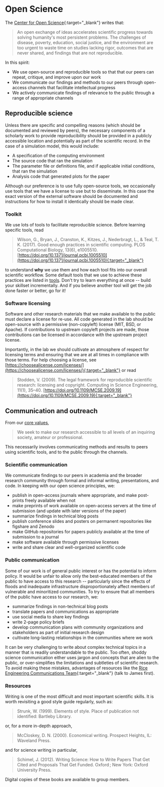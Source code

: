 # Open Science

The [Center for Open Science](https://www.cos.io/){:target="_blank"} writes that:

> An open exchange of ideas accelerates scientific progress towards solving humanity's most persistent problems. The challenges of disease, poverty, education, social justice, and the environment are too urgent to waste time on studies lacking rigor, outcomes that are never shared, and findings that are not reproducible.

In this spirit:

* We use open-source and reproducible tools so that that our peers can repeat, critique, and improve upon our work
* We communicate our findings and methods to our peers through open-access channels that facilitate intellectual progress
* We actively communicate findings of relevance to the public through a range of appropriate channels

## Reproducible science

Unless there are specific and compelling reasons (which should be documented and reviewed by peers), the necessary components of a scholarly work to provide reproducibility should be provided in a publicly accessible location and potentially as part of the scientific record.
In the case of a simulation model, this would include:

* A specification of the computing environment
* The source code that ran the simulation
* The parameter file or definitions file, and if applicable initial conditions, that ran the simulation
* Analysis code that generated plots for the paper

Although our preference is to use fully open-source tools, we occasionally use tools that we have a license to use but to disseminate.
In this case the exact version of the external software should be documented and instructions for how to install it identically should be made clear.

### Toolkit

We use lots of tools to facilitate reproducible science.
Before learning specific tools, read

> Wilson, G., Bryan, J., Cranston, K., Kitzes, J., Nederbragt, L., & Teal, T. K. (2017). Good enough practices in scientific computing. PLOS Computational Biology, 13(6), e1005510. [https://doi.org/10.1371/journal.pcbi.1005510](https://doi.org/10.1371/journal.pcbi.1005510){:target="_blank"}

to understand **why** we use them and how each tool fits into our overall scientific workflow.
Some default tools that  we use to achieve these practices are listed in [tools](/tools/overview/).
Don't try to learn everything at once -- build your skillset incrementally.
And if you believe another tool will get the job done faster or better, go for it!

### Software licensing

Software and other research materials that we make available to the public must declare a license for re-use.
All code generated in the lab should be open-source with a permissive (non-copyleft) license (MIT, BSD, or Apache).
If contributions to upstream copyleft projects are made, those contributions can be licensed in accordance with the upstream project license.

Importantly, in the lab we should cultivate an atmosphere of respect for licensing terms and ensuring that we are at all times in compliance with those terms.
For help choosing a license, see [https://choosealicense.com/licenses/](https://choosealicense.com/licenses/){:target="_blank"} or read

> Stodden, V. (2009). The legal framework for reproducible scientific research: licensing and copyright. Computing in Science Engineering, 11(1), 35–40. [https://doi.org/10.1109/MCSE.2009.19](https://doi.org/10.1109/MCSE.2009.19){:target="_blank"}

## Communication and outreach

From our [core values](/#core-values),

> We seek to make our research accessible to all levels of an inquiring society, amateur or professional.

This necessarily involves communicating methods and results to peers using scientific tools, and to the public through  the channels.

### Scientific communication

We communicate findings to our peers in academia and the broader research community through formal and informal writing, presentations, and code.
In keeping with our open science principles, we:

* publish in open-access journals where appropriate, and make post-prints freely available when not
* make preprints of work available on open-access servers at the time of submission (and update with later versions of the paper)
* summarize findings in technical blog posts
* publish conference slides and posters on permanent repositories like figshare and Zenodo
* make GitHub repositories for papers publicly available at the time of submission to a journal
* make software available through permissive licenses
* write and share clear and well-organized scientific code

### Public communication

Some of our work is of general public interest or has the potential to inform policy.
It would be unfair to allow only the best-educated members of the public to have access to this research -- particularly since the effects of floods and inadequate infrastructure disproportionately affect members of vulnerable and minoritized communities.
To try to ensure that all members of the public have access to our research, we:

* summarize findings in non-technical blog posts
* translate papers and communications as appropriate
* use social media to share key findings
* write 2-page policy briefs
* develop communication plans with community organizations and stakeholders as part of initial research design
* cultivate long-lasting relationships in the communities where we work

It can be very challenging to write about complex technical topics in a manner that is readily understandable to the public.
Too often, shoddy science communication either uses jargon and concepts that are alien to the public, or over-simplifies the limitations and subtleties of scientific research.
To avoid making these mistakes, advantages of resources like the [Rice Engineering Communications Team](https://engineering.rice.edu/communications){:target="_blank"} (talk to James first).

### Resources

Writing is one of the most difficult and most important scientific skills.
It is worth revisiting a good style guide regularly, such as:

> Strunk, W. (1999). Elements of style. Place of publication not identified: Bartleby Library.

or, for a more in-depth approach,

> McCloskey, D. N. (2000). Economical writing. Prospect Heights, IL: Waveland Press.

and for science writing in particular,

> Schimel, J. (2012). Writing Science: How to Write Papers That Get Cited and Proposals That Get Funded. Oxford ; New York: Oxford University Press.

Digital copies of these books are available to group members.
